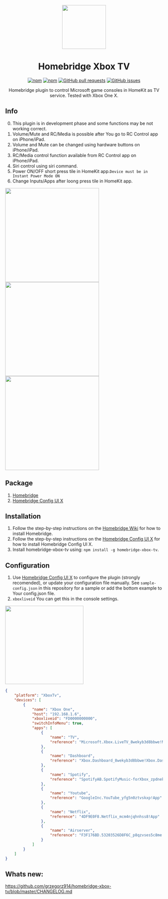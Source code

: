 <p align="center">
  <a href="https://github.com/grzegorz914/homebridge-xbox-tv"><img src="https://github.com/grzegorz914/homebridge-xbox-tv/blob/master/graphics/xbox.png" height="140"></a>
</p>

<span align="center">

# Homebridge Xbox TV
[![npm](https://badgen.net/npm/dt/homebridge-xbox-tv?color=purple)](https://www.npmjs.com/package/homebridge-xbox-tv) [![npm](https://badgen.net/npm/v/homebridge-xbox-tv?color=purple)](https://www.npmjs.com/package/homebridge-xbox-tv) [![GitHub pull requests](https://img.shields.io/github/issues-pr/grzegorz914/homebridge-xbox-tv.svg)](https://github.com/grzegorz914/homebridge-xbox-tv/pulls)
[![GitHub issues](https://img.shields.io/github/issues/grzegorz914/homebridge-xbox-tv.svg)](https://github.com/grzegorz914/homebridge-xbox-tv/issues)

Homebridge plugin to control Microsoft game consoles in HomeKit as TV service. Tested with Xbox One X.

</span>

## Info
0. This plugin is in development phase and some functions may be not working correct.
1. Volume/Mute and RC/Media is possible after You go to RC Control app on iPhone/iPad.
2. Volume and Mute can be changed using hardware buttons on iPhone/iPad.
3. RC/Media control function available from RC Control app on iPhone/iPad.
4. Siri control using siri command.
5. Power ON/OFF short press tile in HomeKit app.`Device must be in Instant Power Mode ON`
6. Change Inputs/Apps after loong press tile in HomeKit app.


<p align="left">
  <a href="https://github.com/grzegorz914/homebridge-xbox-tv"><img src="https://github.com/grzegorz914/homebridge-xbox-tv/blob/master/graphics/homekit.png" height="300"></a>  <a href="https://github.com/grzegorz914/homebridge-xbox-tv"><img src="https://github.com/grzegorz914/homebridge-xbox-tv/blob/master/graphics/inputs.png" height="300"></a>  <a href="https://github.com/grzegorz914/homebridge-xbox-tv"><img src="https://github.com/grzegorz914/homebridge-xbox-tv/blob/master/graphics/RC.png" height="300"></a>
</p>

## Package
1. [Homebridge](https://github.com/homebridge/homebridge)
2. [Homebridge Config UI X](https://github.com/oznu/homebridge-config-ui-x)

## Installation
1. Follow the step-by-step instructions on the [Homebridge Wiki](https://github.com/homebridge/homebridge/wiki) for how to install Homebridge.
2. Follow the step-by-step instructions on the [Homebridge Config UI X](https://github.com/oznu/homebridge-config-ui-x/wiki) for how to install Homebridge Config UI X.
3. Install homebridge-xbox-tv using: `npm install -g homebridge-xbox-tv`.

## Configuration
1. Use [Homebridge Config UI X](https://github.com/oznu/homebridge-config-ui-x) to configure the plugin (strongly recomended), or update your configuration file manually. See `sample-config.json` in this repository for a sample or add the bottom example to Your config.json file.
2. `xboxliveid` You can get this in the console settings.

<p align="left">
  <a href="https://github.com/grzegorz914/homebridge-xbox-tv"><img src="https://github.com/grzegorz914/homebridge-xbox-tv/blob/master/graphics/ustawienia.png" height="250"></a>
</p>

```json
{
    "platform": "XboxTv",
    "devices": [
        {
            "name": "Xbox One",
            "host": "192.168.1.6",
            "xboxliveid": "FD0000000000",
            "switchInfoMenu": true,
            "apps": [
                {
                    "name": "TV",
                    "reference": "Microsoft.Xbox.LiveTV_8wekyb3d8bbwe!Microsoft.Xbox.LiveTV.Application"
                },
                {
                    "name": "Dashboard",
                    "reference": "Xbox.Dashboard_8wekyb3d8bbwe!Xbox.Dashboard.Application"
                },
                {
                    "name": "Spotify",
                    "reference": "SpotifyAB.SpotifyMusic-forXbox_zpdnekdrzrea0!App"
                },
                {
                    "name": "Youtube",
                    "reference": "GoogleInc.YouTube_yfg5n0ztvskxp!App"
                },
                {
                    "name": "Netflix",
                    "reference": "4DF9E0F8.Netflix_mcm4njqhnhss8!App"
                },
                {
                    "name": "Airserver",
                    "reference": "F3F176BD.53203526D8F6C_p8qzvses5c8me!AirServer"
                }
            ]
        }
    ]
}
```

## Whats new:
https://github.com/grzegorz914/homebridge-xbox-tv/blob/master/CHANGELOG.md
